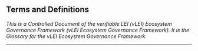 
## Terms and Definitions

*This is a Controlled Document of the verifiable LEI (vLEI) Ecosystem Governance Framework
(vLEI Ecosystem Governance Framework). It is the Glossary for the vLEI Ecosystem Governance
Framework.*

<!-- Leave this code snippet if you want an alphabet index -->
<div id="alphabet-index-h7vc6omi2hr2880"></div>

- - -
<!-- End of code snippet for alphabet index -->